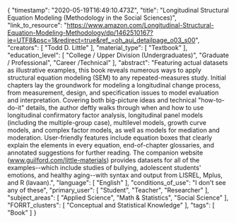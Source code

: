 {
    "timestamp": "2020-05-19T16:49:10.473Z",
    "title": "Longitudinal Structural Equation Modeling (Methodology in the Social Sciences)",
    "link_to_resource": "https://www.amazon.com/Longitudinal-Structural-Equation-Modeling-Methodology/dp/1462510167?ie=UTF8&psc=1&redirect=true&ref_=oh_aui_detailpage_o03_s00",
    "creators": [
        "Todd D. Little"
    ],
    "material_type": [
        "Textbook"
    ],
    "education_level": [
        "College / Upper Division (Undergraduates)",
        "Graduate / Professional",
        "Career /Technical"
    ],
    "abstract": "Featuring actual datasets as illustrative examples, this book reveals numerous ways to apply structural equation modeling (SEM) to any repeated-measures study. Initial chapters lay the groundwork for modeling a longitudinal change process, from measurement, design, and specification issues to model evaluation and interpretation. Covering both big-picture ideas and technical \"how-to-do-it\" details, the author deftly walks through when and how to use longitudinal confirmatory factor analysis, longitudinal panel models (including the multiple-group case), multilevel models, growth curve models, and complex factor models, as well as models for mediation and moderation. User-friendly features include equation boxes that clearly explain the elements in every equation, end-of-chapter glossaries, and annotated suggestions for further reading. The companion website (www.guilford.com/little-materials) provides datasets for all of the examples--which include studies of bullying, adolescent students' emotions, and healthy aging--with syntax and output from LISREL, Mplus, and R (lavaan).",
    "language": [
        "English"
    ],
    "conditions_of_use": "I don't see any of these",
    "primary_user": [
        "Student",
        "Teacher",
        "Researcher"
    ],
    "subject_areas": [
        "Applied Science",
        "Math & Statistics",
        "Social Science"
    ],
    "FORRT_clusters": [
        "Conceptual and Statistical Knowledge"
    ],
    "tags": [
        "Book"
    ]
}